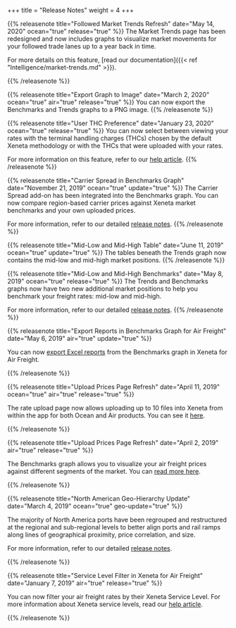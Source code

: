 +++
title = "Release Notes"
weight = 4
+++

{{% releasenote title="Followed Market Trends Refresh" date="May 14, 2020"
 ocean="true" release="true" %}} 
The Market Trends page has been redesigned and now includes graphs to visualize market movements for your followed trade lanes up to a year back in time.

For more details on this feature, [read our documentation]({{< ref "Intelligence/market-trends.md" >}}).

{{% /releasenote %}}


{{% releasenote title="Export Graph to Image" date="March 2, 2020"
 ocean="true" air="true" release="true" %}} 
You can now export the Benchmarks and Trends graphs to a PNG image.
{{% /releasenote %}}

{{% releasenote title="User THC Preference" date="January 23, 2020"
 ocean="true" release="true" %}} 
You can now select between viewing your rates with the terminal handling charges (THCs) chosen by the default Xeneta methodology or with the THCs that were uploaded with your rates.

For more information on this feature, refer to our <a href="https://support.xeneta.com/hc/en-us/articles/360010867280">help article</a>.
{{% /releasenote %}}

{{% releasenote title="Carrier Spread in Benchmarks Graph" date="November 21, 2019"
 ocean="true" update="true" %}} 
The Carrier Spread add-on has been integrated into the Benchmarks graph. You can now compare region-based carrier prices against Xeneta market benchmarks and your own uploaded prices.

For more information, refer to our detailed <a href="https://support.xeneta.com/hc/en-us/articles/360010272139-Release-Notes-Carrier-Spread-in-Benchmarks-Graph">release notes</a>.
{{% /releasenote %}}

{{% releasenote title="Mid-Low and Mid-High Table" date="June 11, 2019"
 ocean="true" update="true" %}} 
The tables beneath the Trends graph now contains the mid-low and mid-high market positions.
{{% /releasenote %}}

{{% releasenote title="Mid-Low and Mid-High Benchmarks" date="May 8, 2019"
 ocean="true" release="true" %}} 
The Trends and Benchmarks graphs now have two new additional market positions to help you benchmark your freight rates: mid-low and mid-high.

For more information, refer to our detailed <a href="https://support.xeneta.com/hc/en-us/articles/360021638813">release notes</a>.
{{% /releasenote %}}

{{% releasenote title="Export Reports in Benchmarks Graph for Air Freight" date="May 6, 2019"
 air="true" update="true" %}} 
 
You can now <a href="https://support.xeneta.com/hc/en-us/articles/360000977574-Creating-Reports">export Excel reports</a> from the Benchmarks graph in Xeneta for Air Freight.

{{% /releasenote %}}

{{% releasenote title="Upload Prices Page Refresh" date="April 11, 2019"
 ocean="true" air="true" release="true" %}} 
 
The rate upload page now allows uploading up to 10 files into Xeneta from within the app for both Ocean and Air products. You can see it <a href="https://app.xeneta.com/my-company/upload-rates">here</a>.

{{% /releasenote %}}

{{% releasenote title="Upload Prices Page Refresh" date="April 2, 2019"
 air="true" release="true" %}} 

The Benchmarks graph allows you to visualize your air freight prices against different segments of the market. You can <a href="https://support.xeneta.com/hc/en-us/articles/360019563914">read more here</a>.

{{% /releasenote %}}

{{% releasenote title="North American Geo-Hierarchy Update" date="March 4, 2019"
 ocean="true" geo-update="true" %}} 

The majority of North America ports have been regrouped and restructured at the regional and sub-regional levels to better align ports and rail ramps along lines of geographical proximity, price correlation, and size.

For more information, refer to our detailed <a href="https://support.xeneta.com/hc/en-us/articles/360019116733">release notes</a>.

{{% /releasenote %}}

{{% releasenote title="Service Level Filter in Xeneta for Air Freight" date="January 7, 2019"
 air="true" release="true" %}} 

You can now filter your air freight rates by their Xeneta Service Level. For more information about Xeneta service levels, read our <a href="https://support.xeneta.com/hc/en-us/articles/360012088593">help article</a>.

{{% /releasenote %}}

